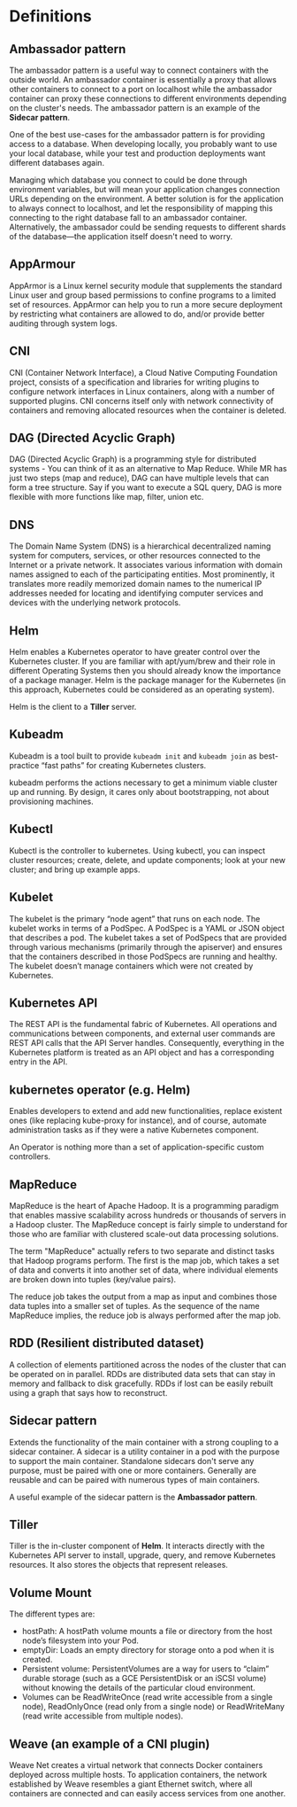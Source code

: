 # Definitions

## Ambassador pattern

The ambassador pattern is a useful way to connect containers with the outside world. An ambassador container is essentially a proxy that allows other containers to connect to a port on localhost while the ambassador container can proxy these connections to different environments depending on the cluster's needs. The ambassador pattern is an example of the **Sidecar pattern**.

One of the best use-cases for the ambassador pattern is for providing access to a database. When developing locally, you probably want to use your local database, while your test and production deployments want different databases again.

Managing which database you connect to could be done through environment variables, but will mean your application changes connection URLs depending on the environment. A better solution is for the application to always connect to localhost, and let the responsibility of mapping this connecting to the right database fall to an ambassador container. Alternatively, the ambassador could be sending requests to different shards of the database—the application itself doesn't need to worry.

## AppArmour
AppArmor is a Linux kernel security module that supplements the standard Linux user and group based permissions to confine programs to a limited set of resources. AppArmor can help you to run a more secure deployment by restricting what containers are allowed to do, and/or provide better auditing through system logs.

## CNI
CNI (Container Network Interface), a Cloud Native Computing Foundation project, consists of a specification and libraries for writing plugins to configure network interfaces in Linux containers, along with a number of supported plugins. CNI concerns itself only with network connectivity of containers and removing allocated resources when the container is deleted.

## DAG (Directed Acyclic Graph)
DAG (Directed Acyclic Graph) is a programming style for distributed systems - You can think of it as an alternative to Map Reduce. While MR has just two steps (map and reduce), DAG can have multiple levels that can form a tree structure. Say if you want to execute a SQL query, DAG is more flexible with more functions like map, filter, union etc.


## DNS
The Domain Name System (DNS) is a hierarchical decentralized naming system for computers, services, or other resources connected to the Internet or a private network. It associates various information with domain names assigned to each of the participating entities. Most prominently, it translates more readily memorized domain names to the numerical IP addresses needed for locating and identifying computer services and devices with the underlying network protocols.

## Helm
Helm enables a Kubernetes operator to have greater control over the Kubernetes cluster. If you are familiar with apt/yum/brew and their role in different Operating Systems then you should already know the importance of a package manager.  Helm is the package manager for the Kubernetes (in this approach, Kubernetes could be considered as an operating system).

Helm is the client to a **Tiller** server.

## Kubeadm
Kubeadm is a tool built to provide `kubeadm init` and `kubeadm join` as best-practice “fast paths” for creating Kubernetes clusters.

kubeadm performs the actions necessary to get a minimum viable cluster up and running. By design, it cares only about bootstrapping, not about provisioning machines.

## Kubectl
Kubectl is the controller to kubernetes. Using kubectl, you can inspect cluster resources; create, delete, and update components; look at your new cluster; and bring up example apps.

## Kubelet
The kubelet is the primary “node agent” that runs on each node. The kubelet works in terms of a PodSpec. A PodSpec is a YAML or JSON object that describes a pod. The kubelet takes a set of PodSpecs that are provided through various mechanisms (primarily through the apiserver) and ensures that the containers described in those PodSpecs are running and healthy. The kubelet doesn’t manage containers which were not created by Kubernetes.

## Kubernetes API
The REST API is the fundamental fabric of Kubernetes. All operations and communications between components, and external user commands are REST API calls that the API Server handles. Consequently, everything in the Kubernetes platform is treated as an API object and has a corresponding entry in the API.

## kubernetes operator (e.g. Helm)
Enables developers to extend and add new functionalities, replace existent ones (like replacing kube-proxy for instance), and of course, automate administration tasks as if they were a native Kubernetes component.

An Operator is nothing more than a set of application-specific custom controllers.

## MapReduce

MapReduce is the heart of Apache Hadoop. It is a programming paradigm that enables massive scalability across hundreds or thousands of servers in a Hadoop cluster. The MapReduce concept is fairly simple to understand for those who are familiar with clustered scale-out data processing solutions.

The term "MapReduce" actually refers to two separate and distinct tasks that Hadoop programs perform. The first is the map job, which takes a set of data and converts it into another set of data, where individual elements are broken down into tuples (key/value pairs).

The reduce job takes the output from a map as input and combines those data tuples into a smaller set of tuples. As the sequence of the name MapReduce implies, the reduce job is always performed after the map job.

## RDD (Resilient distributed dataset)
A collection of elements partitioned across the nodes of the cluster that can be operated on in parallel. RDDs are distributed data sets that can stay in memory and fallback to disk gracefully. RDDs if lost can be easily rebuilt using a graph that says how to reconstruct.

## Sidecar pattern

Extends the functionality of the main container with a strong coupling to a sidecar container. A sidecar is a utility container in a pod with the purpose to support the main container. Standalone sidecars don't serve any purpose, must be paired with one or more containers. Generally are reusable and can be paired with numerous types of main containers.

A useful example of the sidecar pattern is the **Ambassador pattern**.

## Tiller
Tiller is the in-cluster component of **Helm**. It interacts directly with the Kubernetes API server to install, upgrade, query, and remove Kubernetes resources. It also stores the objects that represent releases.

## Volume Mount
The different types are:
* hostPath: A hostPath volume mounts a file or directory from the host node’s filesystem into your Pod.
* emptyDir: Loads an empty directory for storage onto a pod when it is created.
* Persistent volume: PersistentVolumes are a way for users to “claim” durable storage (such as a GCE PersistentDisk or an iSCSI volume) without knowing the details of the particular cloud environment.
* Volumes can be ReadWriteOnce (read write accessible from a single node), ReadOnlyOnce (read only from a single node) or ReadWriteMany (read write accessible from multiple nodes).

## Weave (an example of a CNI plugin)
Weave Net creates a virtual network that connects Docker containers deployed across multiple hosts. To application containers, the network established by Weave resembles a giant Ethernet switch, where all containers are connected and can easily access services from one another.

